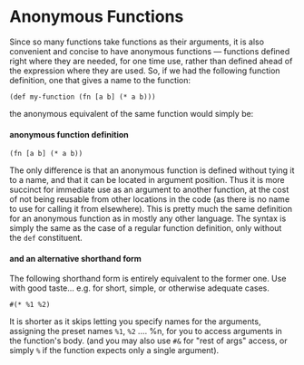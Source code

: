 # Anonymous Functions
Since so many functions take functions as their arguments, it is also convenient and concise to have anonymous functions ― functions defined right where they are needed, for one time use, rather than defined ahead of the expression where they are used. So, if we had the following function definition, one that gives a name to the function:

```
(def my-function (fn [a b] (* a b)))
```

the anonymous equivalent of the same function would simply be:

#### anonymous function definition
```
(fn [a b] (* a b))
```

The only difference is that an anonymous function is defined without tying it to a name, and that it can be located in argument position. Thus it is more succinct for immediate use as an argument to another function, at the cost of not being reusable from other locations in the code (as there is no name to use for calling it from elsewhere). This is pretty much the same definition for an anonymous function as in mostly any other language. The syntax is simply the same as the case of a regular function definition, only without the `def` constituent.

#### and an alternative shorthand form
The following shorthand form is entirely equivalent to the former one. Use with good taste... e.g. for short, simple, or otherwise adequate cases.
```
#(* %1 %2)
```
It is shorter as it skips letting you specify names for the arguments, assigning the preset names `%1`, `%2` .... %n, for you to access arguments in the function's body. (and you may also use `#&` for "rest of args" access, or simply `%` if the function expects only a single argument).
